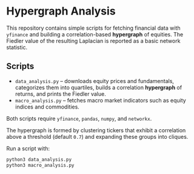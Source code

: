 # Hypergraph Analysis

This repository contains simple scripts for fetching financial data with `yfinance` and building a correlation-based **hypergraph** of equities. The Fiedler value of the resulting Laplacian is reported as a basic network statistic.

## Scripts

- `data_analysis.py` – downloads equity prices and fundamentals, categorizes them into quartiles, builds a correlation **hypergraph** of returns, and prints the Fiedler value.
- `macro_analysis.py` – fetches macro market indicators such as equity indices and commodities.

Both scripts require `yfinance`, `pandas`, `numpy`, and `networkx`.

The hypergraph is formed by clustering tickers that exhibit a correlation above
a threshold (default ``0.7``) and expanding these groups into cliques.

Run a script with:

```bash
python3 data_analysis.py
python3 macro_analysis.py
```
